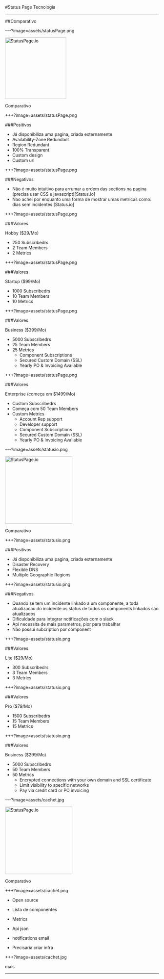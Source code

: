 #Status Page Tecnologia

---

##Comparativo

---?image=assets/statusPage.png

<img alt="StatusPage.io" src="https://victorops.com/wp-content/uploads/2015/10/status.png" height=200>

Comparativo

+++?image=assets/statusPage.png

###Positivos

* Já disponibiliza uma pagina, criada externamente
* Availability-Zone Redundant
* Region Redundant
* 100% Transparent
* Custom design
* Custom url

+++?image=assets/statusPage.png

###Negativos

- Não é muito intuitivo para arrumar a ordem das sections na pagina (precisa usar CSS e javascript)[Status.io]
- Nao achei por enquanto uma forma de mostrar umas metricas como: dias sem incidentes [Status.io]


+++?image=assets/statusPage.png

###Valores

Hobby ($29/Mo)

- 250 Subscribedrs
- 2 Team Members
- 2 Metrics 

+++?image=assets/statusPage.png

###Valores

Startup ($99/Mo)

- 1000 Subscribedrs
- 10 Team Members
- 10 Metrics 


+++?image=assets/statusPage.png

###Valores

Business ($399/Mo)

- 5000 Subscribedrs
- 25 Team Members
- 25 Metrics 
    - Component Subscriptions
    - Secured Custom Domain (SSL)
    - Yearly PO & Invoicing Available

+++?image=assets/statusPage.png

###Valores

Enterprise (começa em $1499/Mo)

- Custom Subscribedrs
- Começa com 50 Team Members
- Custom Metrics 
    - Account Rep support
    - Developer support
    - Component Subscriptions
    - Secured Custom Domain (SSL)
    - Yearly PO & Invoicing Available


---?image=assets/statusio.png

<img alt="StatusPage.io" src="https://kb.status.io/wp-content/uploads/2016/04/logo-black-v9.png" height=220>

Comparativo

+++?image=assets/statusio.png

###Positivos

* Já disponibiliza uma pagina, criada externamente
* Disaster Recovery
* Flexible DNS
* Multiple Geographic Regions

+++?image=assets/statusio.png

###Negativos

- Quando se tem um incidente linkado a um componente, a toda atualizacao do incidente os status de todos os components linkados são atualizados
- Dificuldade para integrar notificações com o slack
- Api necessita de mais parametros, pior para trabalhar
- Não possui subcription por component

+++?image=assets/statusio.png

###Valores

Lite ($29/Mo)
- 300 Subscribedrs
- 3 Team Members
- 3 Metrics 

+++?image=assets/statusio.png

###Valores

Pro ($79/Mo)
- 1500 Subscribedrs
- 15 Team Members
- 15 Metrics 

+++?image=assets/statusio.png

###Valores

Business ($299/Mo)
- 5000 Subscribedrs
- 50 Team Members
- 50 Metrics 
    - Encrypted connections with your own domain and SSL certificate
    - Limit visibility to specific networks
    - Pay via credit card or PO invoicing

---?image=assets/cachet.jpg

<img alt="StatusPage.io" src="https://blog.alt-three.com/content/images/2015/06/Cachet.svg" height=220>

Comparativo

+++?image=assets/cachet.png

* Open source
* Lista de componentes
* Metrics
* Api json
* notifications email

* Precisaria criar infra 

+++?image=assets/cachet.jpg

mais

---